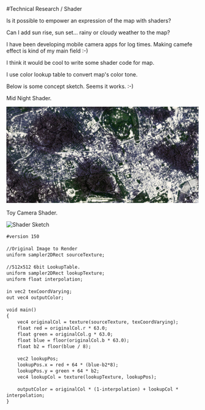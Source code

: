 #Technical Research / Shader

Is it possible to empower an expression of the map with shaders?

Can I add  sun rise, sun set… rainy or cloudy weather to the map?

I have been developing mobile camera apps for log times. Making camefe effect is kind of my main field :-)

I think it would be cool to write some shader code for map.

I use color lookup table to convert map's color tone. 

Below is some concept sketch. Seems it works. :-)



Mid Night Shader.

![Shader Sketch](../project_images/sketches/sketch_021_night_light_shader.png?raw=true "Example Image")


Toy Camera Shader.

![Shader Sketch](../project_images/sketch_022_toycamera.png?raw=true "Example Image")


```
#version 150

//Original Image to Render
uniform sampler2DRect sourceTexture;

//512x512 6bit LookupTable.
uniform sampler2DRect lookupTexture;
uniform float interpolation;

in vec2 texCoordVarying;
out vec4 outputColor;

void main()
{
    vec4 originalCol = texture(sourceTexture, texCoordVarying);
    float red = originalCol.r * 63.0;
    float green = originalCol.g * 63.0;
    float blue = floor(originalCol.b * 63.0);
    float b2 = floor(blue / 8);

    vec2 lookupPos;
    lookupPos.x = red + 64 * (blue-b2*8);
    lookupPos.y = green + 64 * b2;
    vec4 lookupCol = texture(lookupTexture, lookupPos);
    
    outputColor = originalCol * (1-interpolation) + lookupCol * interpolation;
}
```